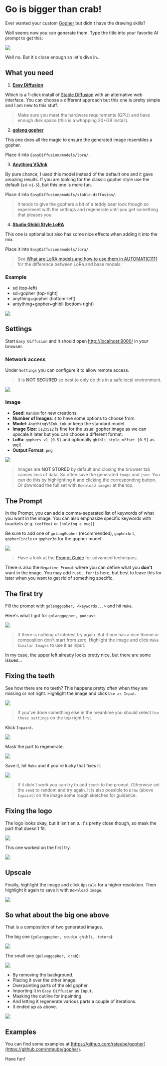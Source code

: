 # Go is bigger than crab!

Ever wanted your custom [Gopher](https://go.dev/blog/gopher) but didn't have the drawing skills?

Well seems now you can generate them.
Type the title into your favorite AI prompt to get this:

![](./go-bigger-than-crab/go-bigger-than-crab.png)

Well no. But it's close enough so let's dive in...

## What you need

1. [**Easy Diffusion**](https://easydiffusion.github.io/)

Which is a 1-click install of [Stable Diffusion](https://github.com/CompVis/stable-diffusion)
 with an alternative web interface.
You can choose a different approach but this one is pretty simple and I am new to this stuff.

> Make sure you meet the hardware requirements (GPU) and have enough disk space (this is a whopping 20+GB install).

2. [**golang gopher**](https://civitai.com/models/125264?modelVersionId=136827)

This one does all the magic to ensure the generated image resembles a gopher.

Place it into `EasyDiffusion/models/lora/`.

3. [**Anything V5/Ink**](https://civitai.com/models/9409)

By pure chance, I used this model instead of the default one and it gave amazing results.
If you are looking for the classic gopher style use the default (`sd-v1-5`), but this one is more fun.

Place it into `EasyDiffusion/models/stable-diffusion/`.

> It tends to give the gophers a bit of a teddy bear look though so experiment with the settings
> and regenerate until you get something that pleases you.

4. [**Studio Ghibli Style LoRA**](https://civitai.com/models/6526?modelVersionId=7657)

This one is optional but also has some nice effects when adding it into the mix.

Place it into `EasyDiffusion/models/lora/`.

> See [What are LoRA models and how to use them in AUTOMATIC1111](https://stable-diffusion-art.com/lora/) for the difference between LoRa and base models.

### Example

- sd (top-left)
- sd+gopher (top-right)
- anything+gopher (bottom-left)
- antything+gopher+ghibli (bottom-right)

![](./go-bigger-than-crab/models.png)

## Settings

Start `Easy Diffusion` and it should open [http://localhost:9000/](http://localhost:9000/) in your browser.

### Network access

Under `Settings` you can configure it to allow remote access.

> It is **NOT SECURED** so best to only do this in a safe local environment.

![](./go-bigger-than-crab/settings-network.png)

### Image

- **Seed**: `Random` for new creations.
- **Number of Images**: `4` to have some options to choose from.
- **Model**: `AnythingV5Ink_ink` or keep the standard model.
- **Image Size**: `512x512` is fine for the usual gopher image as we can upscale it later but you can choose a different format.
- **LoRa**: `gophers_v1 [0.5]` and optionally `ghibli_style_offset [0.5]` as well
- **Output Format**: `png`

![](./go-bigger-than-crab/settings-image.png)

> Images are **NOT STORED** by default and closing the browser tab causes loss of data.
> So often save the generated `image` and `json`.
> You can do this by highlighting it and clicking the corresponding button.
> Or download the full set with `Download images` at the top.

## The Prompt

In the Prompt, you can add a comma-separated list of keywords of what you want in the image.
You can also emphasize specific keywords with brackets (e.g. `(coffee)` or `(holding a mug)`).

Be sure to add one of `golangGopher` (recommended), `gopherArt`, `gopherCircle` or `gopher3d` for the gopher model.

![](./go-bigger-than-crab/prompt.png)

> Have a look at the [Prompt Guide](https://stable-diffusion-art.com/prompt-guide/) for advanced techniques.

There is also the `Negative Prompt` where you can define what you **don't** want in the image.
You may add `rust, ferris` here, but best to leave this for later when you want to get rid of something specific.

## The first try

Fill the prompt with `golanggopher, <keywords...>` and hit `Make`.

Here's what I got for `golanggopher, podcast`:

![](./go-bigger-than-crab/podcast-01.png)

> If there is nothing of interest try again.
> But if one has a nice theme or composition don't start from zero.
> Highlight the image and click `Make Similar Images` to use it as input.

In my case, the upper left already looks pretty nice, but there are some issues...

## Fixing the teeth

See how there are no teeth? This happens pretty often when they are missing or not right.
Highlight the image and click `Use as Input`.

![](./go-bigger-than-crab/podcast-02.png)

> If you've done something else in the meantime you should select `Use these settings` on the top right first.

Klick `Inpaint`.

![](./go-bigger-than-crab/podcast-03.png)

Mask the part to regenerate.

![](./go-bigger-than-crab/podcast-04.png)

Save it, hit `Make` and if you're lucky that fixes it.

![](./go-bigger-than-crab/podcast-05.png)

> If it didn't work you can try to add `teeth` to the prompt.
> Otherwise set the `seed` to random and try again.
> It is also possible to `Draw` (above `Inpaint`) on the image some rough sketches for guidance.

## Fixing the logo

The logo looks okay, but it isn't an `O`.
It's pretty close though, so mask the part that doesn't fit.

![](./go-bigger-than-crab/podcast-06.png)

This one worked on the first try.

![](./go-bigger-than-crab/podcast-07.png)

## Upscale

Finally, highlight the image and click `Upscale` for a higher resolution.
Then highlight it again to save it with `Download Image`.

![](./go-bigger-than-crab/podcast-08.png)

## So what about the big one above

That is a composition of two generated images.

The big one (`golanggopher, studio ghibli, totoro`):

![](./go-bigger-than-crab/go-bigger.png)

The small one (`golanggopher, crab`):

![](./go-bigger-than-crab/crab.png)

- By removing the background.
- Placing it over the other image.
- Overpainting parts of the old gopher.
- Importing it in `Easy Diffusion` as `Input`.
- Masking the outline for inpainting.
- And letting it regenerate various parts a couple of iterations.
- It ended up as above.

![](./go-bigger-than-crab/composition.png)

## Examples

You can find some examples at [https://github.com/rsteube/gopher](https://github.com/rsteube/gopher).

Have fun!